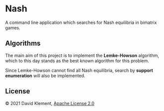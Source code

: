 # Nash

A command line application which searches for Nash equilibria in bimatrix games.

## Algorithms

The main aim of this project is to implement the **Lemke-Howson** algorithm, which to this day stands as the best known algorithm for this problem.

Since Lemke-Howson cannot find all Nash equilibria, search by **support enumeration** will also be implemented.

## License

&copy; 2021 David Klement, [Apache License 2.0](https://github.com/kulisak12/Nash/blob/master/LICENSE)
